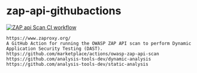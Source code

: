 # zap-api-githubactions
[![ZAP api Scan CI workflow](https://github.com/githubfoam/zap-api-githubactions/actions/workflows/zap-api-scan-workflow.yml/badge.svg?branch=main)](https://github.com/githubfoam/zap-api-githubactions/actions/workflows/zap-api-scan-workflow.yml)  
~~~
https://www.zaproxy.org/
A GitHub Action for running the OWASP ZAP API scan to perform Dynamic Application Security Testing (DAST).
https://github.com/marketplace/actions/owasp-zap-api-scan
https://github.com/analysis-tools-dev/dynamic-analysis
https://github.com/analysis-tools-dev/static-analysis
~~~
